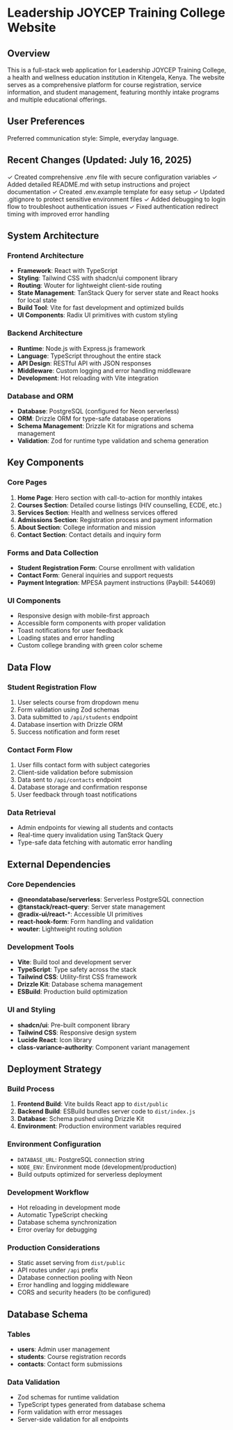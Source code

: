 # Leadership JOYCEP Training College Website

## Overview

This is a full-stack web application for Leadership JOYCEP Training College, a health and wellness education institution in Kitengela, Kenya. The website serves as a comprehensive platform for course registration, service information, and student management, featuring monthly intake programs and multiple educational offerings.

## User Preferences

Preferred communication style: Simple, everyday language.

## Recent Changes (Updated: July 16, 2025)

✓ Created comprehensive .env file with secure configuration variables
✓ Added detailed README.md with setup instructions and project documentation
✓ Created .env.example template for easy setup
✓ Updated .gitignore to protect sensitive environment files
✓ Added debugging to login flow to troubleshoot authentication issues
✓ Fixed authentication redirect timing with improved error handling

## System Architecture

### Frontend Architecture
- **Framework**: React with TypeScript
- **Styling**: Tailwind CSS with shadcn/ui component library
- **Routing**: Wouter for lightweight client-side routing
- **State Management**: TanStack Query for server state and React hooks for local state
- **Build Tool**: Vite for fast development and optimized builds
- **UI Components**: Radix UI primitives with custom styling

### Backend Architecture
- **Runtime**: Node.js with Express.js framework
- **Language**: TypeScript throughout the entire stack
- **API Design**: RESTful API with JSON responses
- **Middleware**: Custom logging and error handling middleware
- **Development**: Hot reloading with Vite integration

### Database and ORM
- **Database**: PostgreSQL (configured for Neon serverless)
- **ORM**: Drizzle ORM for type-safe database operations
- **Schema Management**: Drizzle Kit for migrations and schema management
- **Validation**: Zod for runtime type validation and schema generation

## Key Components

### Core Pages
1. **Home Page**: Hero section with call-to-action for monthly intakes
2. **Courses Section**: Detailed course listings (HIV counselling, ECDE, etc.)
3. **Services Section**: Health and wellness services offered
4. **Admissions Section**: Registration process and payment information
5. **About Section**: College information and mission
6. **Contact Section**: Contact details and inquiry form

### Forms and Data Collection
- **Student Registration Form**: Course enrollment with validation
- **Contact Form**: General inquiries and support requests
- **Payment Integration**: MPESA payment instructions (Paybill: 544069)

### UI Components
- Responsive design with mobile-first approach
- Accessible form components with proper validation
- Toast notifications for user feedback
- Loading states and error handling
- Custom college branding with green color scheme

## Data Flow

### Student Registration Flow
1. User selects course from dropdown menu
2. Form validation using Zod schemas
3. Data submitted to `/api/students` endpoint
4. Database insertion with Drizzle ORM
5. Success notification and form reset

### Contact Form Flow
1. User fills contact form with subject categories
2. Client-side validation before submission
3. Data sent to `/api/contacts` endpoint
4. Database storage and confirmation response
5. User feedback through toast notifications

### Data Retrieval
- Admin endpoints for viewing all students and contacts
- Real-time query invalidation using TanStack Query
- Type-safe data fetching with automatic error handling

## External Dependencies

### Core Dependencies
- **@neondatabase/serverless**: Serverless PostgreSQL connection
- **@tanstack/react-query**: Server state management
- **@radix-ui/react-***: Accessible UI primitives
- **react-hook-form**: Form handling and validation
- **wouter**: Lightweight routing solution

### Development Tools
- **Vite**: Build tool and development server
- **TypeScript**: Type safety across the stack
- **Tailwind CSS**: Utility-first CSS framework
- **Drizzle Kit**: Database schema management
- **ESBuild**: Production build optimization

### UI and Styling
- **shadcn/ui**: Pre-built component library
- **Tailwind CSS**: Responsive design system
- **Lucide React**: Icon library
- **class-variance-authority**: Component variant management

## Deployment Strategy

### Build Process
1. **Frontend Build**: Vite builds React app to `dist/public`
2. **Backend Build**: ESBuild bundles server code to `dist/index.js`
3. **Database**: Schema pushed using Drizzle Kit
4. **Environment**: Production environment variables required

### Environment Configuration
- `DATABASE_URL`: PostgreSQL connection string
- `NODE_ENV`: Environment mode (development/production)
- Build outputs optimized for serverless deployment

### Development Workflow
- Hot reloading in development mode
- Automatic TypeScript checking
- Database schema synchronization
- Error overlay for debugging

### Production Considerations
- Static asset serving from `dist/public`
- API routes under `/api` prefix
- Database connection pooling with Neon
- Error handling and logging middleware
- CORS and security headers (to be configured)

## Database Schema

### Tables
- **users**: Admin user management
- **students**: Course registration records
- **contacts**: Contact form submissions

### Data Validation
- Zod schemas for runtime validation
- TypeScript types generated from database schema
- Form validation with error messages
- Server-side validation for all endpoints